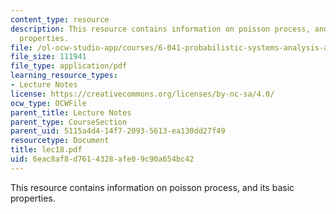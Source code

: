 ```yaml
---
content_type: resource
description: This resource contains information on poisson process, and its basic
  properties.
file: /ol-ocw-studio-app/courses/6-041-probabilistic-systems-analysis-and-applied-probability-spring-2006/6eac8af8d7614328afe09c90a654bc42_lec18.pdf
file_size: 111941
file_type: application/pdf
learning_resource_types:
- Lecture Notes
license: https://creativecommons.org/licenses/by-nc-sa/4.0/
ocw_type: OCWFile
parent_title: Lecture Notes
parent_type: CourseSection
parent_uid: 5115a4d4-14f7-2093-5613-ea130dd27f49
resourcetype: Document
title: lec18.pdf
uid: 6eac8af8-d761-4328-afe0-9c90a654bc42
---
```

This resource contains information on poisson process, and its basic properties.